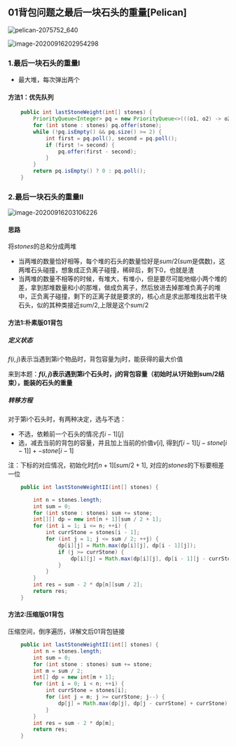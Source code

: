 ## 01背包问题之最后一块石头的重量[Pelican]

![pelican-2075752_640](D:\Dev\SrcCode\geek-algorithm-leetcode\src\main\leetcode_manuscripts\dp\动态规划解最后一块石头的重量[Pelican].assets\pelican-2075752_640.jpg)

![image-20200916202954298](D:\Dev\SrcCode\geek-algorithm-leetcode\src\main\leetcode_manuscripts\dp\动态规划解最后一块石头的重量[Pelican].assets\image-20200916202954298.png)

### 1.最后一块石头的重量I

- 最大堆，每次弹出两个

#### 方法1：优先队列

```java
    public int lastStoneWeight(int[] stones) {
        PriorityQueue<Integer> pq = new PriorityQueue<>(((o1, o2) -> o2 - o1));
        for (int stone : stones) pq.offer(stone);
        while (!pq.isEmpty() && pq.size() >= 2) {
            int first = pq.poll(), second = pq.poll();
            if (first != second) {
                pq.offer(first - second);
            }
        }
        return pq.isEmpty() ? 0 : pq.poll();
    }
```

### 2.最后一块石头的重量II

![image-20200916203106226](D:\Dev\SrcCode\geek-algorithm-leetcode\src\main\leetcode_manuscripts\dp\动态规划解最后一块石头的重量[Pelican].assets\image-20200916203106226.png)

#### 思路

将$stones$的总和分成两堆

- 当两堆的数量恰好相等，每个堆的石头的数量恰好是$sum/2$($sum$是偶数)，这两堆石头碰撞，想象成正负离子碰撞，稀碎后，剩下$0$，也就是渣
- 当两堆的数量不相等的时候，有堆大，有堆小，但是要尽可能地缩小两个堆的差，拿到那堆数量和小的那堆，做成负离子，然后放进去掉那堆负离子的堆中，正负离子碰撞，剩下的正离子就是要求的，核心点是求出那堆找出若干块石头，似的其种类接近$sum/2$,上限是这个$sum/2$

#### 方法1:朴素版01背包

##### 定义状态

$f(i,j)$表示当遇到第i个物品时，背包容量为j时，能获得的最大价值

来到本题：**$f(i,j)$表示遇到第i个石头时，j的背包容量（初始时从1开始到sum/2结束），能装的石头的重量**

##### 转移方程

对于第i个石头时，有两种决定，选与不选：

- 不选，依赖前一个石头的情况:$f[i-1][j]$
- 选，减去当前的背包的容量，并且加上当前的价值$v[i]$,  得到$f[i-1][j-stone[i-1]]+-stone[i-1]$

注：下标的对应情况，初始化时$f[n+1][sum/2+1]$, 对应的$stones$的下标要相差一位

```java
    public int lastStoneWeightII(int[] stones) {

        int n = stones.length;
        int sum = 0;
        for (int stone : stones) sum += stone;
        int[][] dp = new int[n + 1][sum / 2 + 1];
        for (int i = 1; i <= n; ++i) {
            int currStone = stones[i - 1];
            for (int j = 1; j <= sum / 2; ++j) {
                dp[i][j] = Math.max(dp[i][j], dp[i - 1][j]);
                if (j >= currStone) {
                    dp[i][j] = Math.max(dp[i][j], dp[i - 1][j - currStone] + currStone);
                }
            }
        }
        int res = sum - 2 * dp[n][sum / 2];
        return res;
    }
```

#### 方法2:压缩版01背包

压缩空间，倒序遍历，详解文后01背包链接

```java
    public int lastStoneWeightII(int[] stones) {
        int n = stones.length;
        int sum = 0;
        for (int stone : stones) sum += stone;
        int m = sum / 2;
        int[] dp = new int[m + 1];
        for (int i = 0; i < n; ++i) {
            int currStone = stones[i];
            for (int j = m; j >= currStone; j--) {
                dp[j] = Math.max(dp[j], dp[j - currStone] + currStone);
            }
        }
        int res = sum - 2 * dp[m];
        return res;
    }
```







